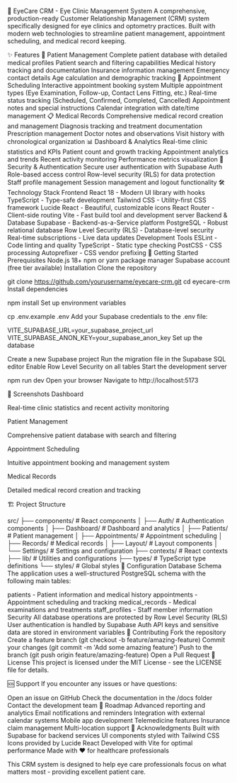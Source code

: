 🏥 EyeCare CRM - Eye Clinic Management System
A comprehensive, production-ready Customer Relationship Management (CRM) system specifically designed for eye clinics and optometry practices. Built with modern web technologies to streamline patient management, appointment scheduling, and medical record keeping.

✨ Features
👥 Patient Management
Complete patient database with detailed medical profiles
Patient search and filtering capabilities
Medical history tracking and documentation
Insurance information management
Emergency contact details
Age calculation and demographic tracking
📅 Appointment Scheduling
Interactive appointment booking system
Multiple appointment types (Eye Examination, Follow-up, Contact Lens Fitting, etc.)
Real-time status tracking (Scheduled, Confirmed, Completed, Cancelled)
Appointment notes and special instructions
Calendar integration with date/time management
📋 Medical Records
Comprehensive medical record creation and management
Diagnosis tracking and treatment documentation
Prescription management
Doctor notes and observations
Visit history with chronological organization
📊 Dashboard & Analytics
Real-time clinic statistics and KPIs
Patient count and growth tracking
Appointment analytics and trends
Recent activity monitoring
Performance metrics visualization
🔐 Security & Authentication
Secure user authentication with Supabase Auth
Role-based access control
Row-level security (RLS) for data protection
Staff profile management
Session management and logout functionality
🛠️ Technology Stack
Frontend
React 18 - Modern UI library with hooks
TypeScript - Type-safe development
Tailwind CSS - Utility-first CSS framework
Lucide React - Beautiful, customizable icons
React Router - Client-side routing
Vite - Fast build tool and development server
Backend & Database
Supabase - Backend-as-a-Service platform
PostgreSQL - Robust relational database
Row Level Security (RLS) - Database-level security
Real-time subscriptions - Live data updates
Development Tools
ESLint - Code linting and quality
TypeScript - Static type checking
PostCSS - CSS processing
Autoprefixer - CSS vendor prefixing
🚀 Getting Started
Prerequisites
Node.js 18+
npm or yarn package manager
Supabase account (free tier available)
Installation
Clone the repository


git clone https://github.com/yourusername/eyecare-crm.git
cd eyecare-crm
Install dependencies


npm install
Set up environment variables


cp .env.example .env
Add your Supabase credentials to the .env file:


VITE_SUPABASE_URL=your_supabase_project_url
VITE_SUPABASE_ANON_KEY=your_supabase_anon_key
Set up the database

Create a new Supabase project
Run the migration file in the Supabase SQL editor
Enable Row Level Security on all tables
Start the development server


npm run dev
Open your browser
Navigate to http://localhost:5173

📱 Screenshots
Dashboard

Real-time clinic statistics and recent activity monitoring

Patient Management

Comprehensive patient database with search and filtering

Appointment Scheduling

Intuitive appointment booking and management system

Medical Records

Detailed medical record creation and tracking

🏗️ Project Structure

src/
├── components/           # React components
│   ├── Auth/            # Authentication components
│   ├── Dashboard/       # Dashboard and analytics
│   ├── Patients/        # Patient management
│   ├── Appointments/    # Appointment scheduling
│   ├── Records/         # Medical records
│   ├── Layout/          # Layout components
│   └── Settings/        # Settings and configuration
├── contexts/            # React contexts
├── lib/                 # Utilities and configurations
├── types/               # TypeScript type definitions
└── styles/              # Global styles
🔧 Configuration
Database Schema
The application uses a well-structured PostgreSQL schema with the following main tables:

patients - Patient information and medical history
appointments - Appointment scheduling and tracking
medical_records - Medical examinations and treatments
staff_profiles - Staff member information
Security
All database operations are protected by Row Level Security (RLS)
User authentication is handled by Supabase Auth
API keys and sensitive data are stored in environment variables
🤝 Contributing
Fork the repository
Create a feature branch (git checkout -b feature/amazing-feature)
Commit your changes (git commit -m 'Add some amazing feature')
Push to the branch (git push origin feature/amazing-feature)
Open a Pull Request
📄 License
This project is licensed under the MIT License - see the LICENSE file for details.

🆘 Support
If you encounter any issues or have questions:

Open an issue on GitHub
Check the documentation in the /docs folder
Contact the development team
🎯 Roadmap
Advanced reporting and analytics
Email notifications and reminders
Integration with external calendar systems
Mobile app development
Telemedicine features
Insurance claim management
Multi-location support
🙏 Acknowledgments
Built with Supabase for backend services
UI components styled with Tailwind CSS
Icons provided by Lucide React
Developed with Vite for optimal performance
Made with ❤️ for healthcare professionals

This CRM system is designed to help eye care professionals focus on what matters most - providing excellent patient care.
